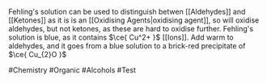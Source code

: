 Fehling's solution can be used to distinguish betwen [[Aldehydes]] and [[Ketones]] as it is is an [[Oxidising Agents|oxidising agent]], so will oxidise aldehydes, but not ketones, as these are hard to oxidise further. Fehling's solution is blue, as it contains $\ce{ Cu^2+ }$ [[Ions]]. Add warm to aldehydes, and it goes from a blue solution to a brick-red precipitate of $\ce{ Cu_{2}O }$

#Chemistry #Organic #Alcohols #Test